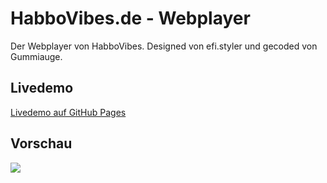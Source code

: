 # HabboVibes.de - Webplayer
Der Webplayer von HabboVibes. Designed von efi.styler und gecoded von Gummiauge.

## Livedemo
<a href="https://habbovibesde.github.io/webplayer/" target="_blank">Livedemo auf GitHub Pages</a>

## Vorschau
<img src="https://repository-images.githubusercontent.com/262582866/bb3cd300-940e-11ea-833c-74492e5d8e07">
